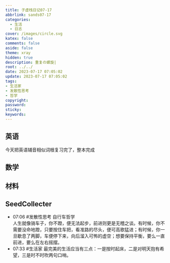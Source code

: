 ```yaml
---
title: 子虚栈日记07-17
abbrlink: sands07-17
categories:
  - 生活
  - 日志
cover: /images/circle.svg
katex: false
comments: false
aside: false
theme: xray
hidden: true
description: 重复の螺旋|
root: ../../
date: 2023-07-17 07:05:02
update: 2023-07-17 07:05:02
tags:
- 生活家
- 发散性思考
- 哲学
copyright:
password:
sticky:
keywords:
---
```

## 英语
今天把英语辅音相似词根复习完了，整本完成
## 数学

## 材料


## SeedCollecter

- 07:06 #发散性思考 自行车哲学<br>人生就像骑车子，你不蹬，便无法起步，前进则更是无稽之谈。有时候，你不需要没命地蹬，只要按住车把，看准路的尽头，便可高歌猛进；有时候，你一旦歇息了两脚，车便停下来，向后溜入可怖的虚空；想要保持平衡，要么一直前进，要么在左右摇摆。
- 07:33 #生活家 最完美的生活应当有三点：一是按时起床，二是对明天抱有希望，三是时不时吹两句口哨。